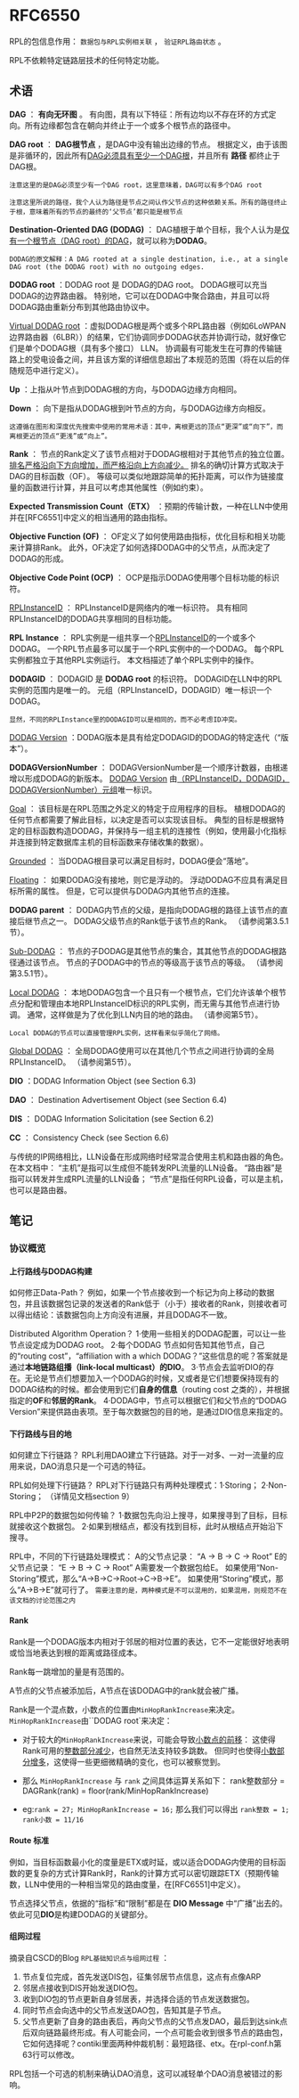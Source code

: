 # RFC6550

RPL的包信息作用：
`数据包与RPL实例相关联` ， `验证RPL路由状态` 。

RPL不依赖特定链路层技术的任何特定功能。

## 术语

**DAG** ： **有向无环图** 。 有向图，具有以下特征：所有边均以不存在环的方式定向。所有边缘都包含在朝向并终止于一个或多个根节点的路径中。

**DAG root** ： **DAG根节点** ，是DAG中没有输出边缘的节点。 根据定义，由于该图是非循环的，因此所有<u>DAG必须具有至少一个DAG根</u>，并且所有 **路径** 都终止于DAG根。

`注意这里的是DAG必须至少有一个DAG root，这里意味着，DAG可以有多个DAG root` 

`注意这里所说的路径，我个人认为路径是节点之间认作父节点的这种依赖关系。所有的路径终止于根，意味着所有的节点的最终的‘父节点’都只能是根节点` 

**Destination-Oriented DAG (DODAG)** ： DAG植根于单个目标，我个人认为是<u>仅有一个根节点（DAG root）的DAG</u>，就可以称为**DODAG**。

`DODAG的原文解释：A DAG rooted at a single destination, i.e., at a single DAG root (the DODAG root) with no outgoing edges. `

**DODAG root** ：DODAG root 是 DODAG的DAG root。 DODAG根可以充当DODAG的边界路由器。 特别地，它可以在DODAG中聚合路由，并且可以将DODAG路由重新分布到其他路由协议中。 

<u>Virtual DODAG root</u> ：虚拟DODAG根是两个或多个RPL路由器（例如6LoWPAN边界路由器（6LBR））的结果，它们协调同步DODAG状态并协调行动，就好像它们是单个DODAG根（具有多个接口） LLN。 协调最有可能发生在可靠的传输链路上的受电设备之间，并且该方案的详细信息超出了本规范的范围（将在以后的伴随规范中进行定义）。 

**Up** ：上指从叶节点到DODAG根的方向，与DODAG边缘方向相同。

**Down** ： 向下是指从DODAG根到叶节点的方向，与DODAG边缘方向相反。 

`这遵循在图形和深度优先搜索中使用的常用术语：其中，离根更远的顶点“更深”或“向下”，而离根更近的顶点“更浅”或“向上”。`

**Rank** ： 节点的Rank定义了该节点相对于DODAG根相对于其他节点的独立位置。
<u>排名严格沿向下方向增加，而严格沿向上方向减少。</u> 
排名的确切计算方式取决于DAG的目标函数（OF）。
等级可以类似地跟踪简单的拓扑距离，可以作为链接度量的函数进行计算，并且可以考虑其他属性（例如约束）。

**Expected Transmission Count（ETX）** ：预期的传输计数，一种在LLN中使用并在[RFC6551]中定义的相当通用的路由指标。  

**Objective Function (OF)** ： OF定义了如何使用路由指标，优化目标和相关功能来计算排Rank。 此外，OF决定了如何选择DODAG中的父节点，从而决定了DODAG的形成。

**Objective Code Point (OCP)** ： OCP是指示DODAG使用哪个目标功能的标识符。

<u>RPLInstanceID</u> ： RPLInstanceID是网络内的唯一标识符。 具有相同RPLInstanceID的DODAG共享相同的目标功能。

**RPL Instance** ： RPL实例是一组共享一个<u>RPLInstanceID</u>的一个或多个DODAG。 一个RPL节点最多可以属于一个RPL实例中的一个DODAG。 每个RPL实例都独立于其他RPL实例运行。 本文档描述了单个RPL实例中的操作。

**DODAGID** ： DODAGID 是 **DODAG root** 的标识符。 DODAGID在LLN中的RPL实例的范围内是唯一的。 元组（RPLInstanceID，DODAGID）唯一标识一个DODAG。

`显然，不同的RPLInstance里的DODAGID可以是相同的，而不必考虑ID冲突。`

<u>DODAG Version</u> ：DODAG版本是具有给定DODAGID的DODAG的特定迭代（“版本”）。 

**DODAGVersionNumber** ： DODAGVersionNumber是一个顺序计数器，由根递增以形成DODAG的新版本。
<u>DODAG Version</u> 由<u>（RPLInstanceID，DODAGID，DODAGVersionNumber）元组</u>唯一标识。

<u>Goal</u> ： 该目标是在RPL范围之外定义的特定于应用程序的目标。 植根DODAG的任何节点都需要了解此目标，以决定是否可以实现该目标。 典型的目标是根据特定的目标函数构造DODAG，并保持与一组主机的连接性（例如，使用最小化指标并连接到特定数据库主机的目标函数来存储收集的数据）。

<u>Grounded</u> ： 当DODAG根目录可以满足目标时，DODAG便会“落地”。

<u>Floating</u> ： 如果DODAG没有接地，则它是浮动的。 浮动DODAG不应具有满足目标所需的属性。 但是，它可以提供与DODAG内其他节点的连接。

**DODAG parent** ： DODAG内节点的父级，是指向DODAG根的路径上该节点的直接后继节点之一。 DODAG父级节点的Rank低于该节点的Rank。 （请参阅第3.5.1节）。

<u>Sub-DODAG</u> ： 节点的子DODAG是其他节点的集合，其其他节点的DODAG根路径通过该节点。 节点的子DODAG中的节点的等级高于该节点的等级。 （请参阅第3.5.1节）。

<u>Local DODAG</u> ： 本地DODAG包含一个且只有一个根节点，它们允许该单个根节点分配和管理由本地RPLInstanceID标识的RPL实例，而无需与其他节点进行协调。 通常，这样做是为了优化到LLN内目的地的路由。 （请参阅第5节）。

`Local DODAG的节点可以直接管理RPL实例，这样看来似乎简化了网络。`

<u>Global DODAG</u> ： 全局DODAG使用可以在其他几个节点之间进行协调的全局RPLInstanceID。 （请参阅第5节）。

**DIO** ：DODAG Information Object (see Section 6.3)

**DAO** ： Destination Advertisement Object (see Section 6.4)

**DIS** ： DODAG Information Solicitation (see Section 6.2)

**CC** ： Consistency Check (see Section 6.6)

与传统的IP网络相比，LLN设备在形成网络时经常混合使用主机和路由器的角色。 在本文档中：
“主机”是指可以生成但不能转发RPL流量的LLN设备。 
“路由器”是指可以转发并生成RPL流量的LLN设备；
 “节点”是指任何RPL设备，可以是主机，也可以是路由器。 

## 笔记

### 协议概览

#### 上行路线与DODAG构建

如何修正Data-Path？
例如，如果一个节点接收到一个标记为向上移动的数据包，并且该数据包记录的发送者的Rank低于（小于）接收者的Rank，则接收者可以得出结论：该数据包向上方向没有进展，并且DODAG不一致。

Distributed Algorithm Operation？
	1·使用一些相关的DODAG配置，可以让一些节点设定成为DODAG root。
	2·每个DODAG 节点如何告知其他节点，自己的“routing cost”，“affiliation with a which DODAG？”这些信息的呢？答案就是通过**本地链路组播（link-local multicast）的DIO**。
	3·节点会去监听DIO的存在。无论是节点们想要加入一个DODAG的时候，又或者是它们想要保持现有的DODAG结构的时候。都会使用到它们**自身的信息**（routing cost 之类的），并根据指定的**OF**和**邻居的Rank**。
	4·DODAG中，节点可以根据它们和父节点的“DODAG Version”来提供路由表项。至于每次数据包的目的地，是通过DIO信息来指定的。

#### 下行路线与目的地

如何建立下行链路？
RPL利用DAO建立下行链路。对于一对多、一对一流量的应用来说，DAO消息只是一个可选的特征。

RPL如何处理下行链路？
RPL对下行链路只有两种处理模式：1·Storing； 2·Non-Storing； （详情见文档section 9）

RPL中P2P的数据包如何传输？
1·数据包先向沿上搜寻，如果搜寻到了目标，目标就接收这个数据包。
2·如果到根结点，都没有找到目标，此时从根结点开始沿下搜寻。

RPL中，不同的下行链路处理模式：
A的父节点记录： “A -> B -> C -> Root”
E的父节点记录： “E -> B -> C -> Root”
A需要发一个数据包给E。
如果使用“Non-Storing”模式，那么“A->B->C->Root->C->B->E”。
如果使用“Storing”模式，那么“A->B->E”就可行了。
`需要注意的是，两种模式是不可以混用的，如果混用，则规范不在该文档的讨论范围之内`

[^研究点]: Non-Storing 与 Storing 模式混用的研究`

#### Rank

Rank是一个DODAG版本内相对于邻居的相对位置的表达，它不一定能很好地表明或恰当地表达到根的距离或路径成本。

Rank每一跳增加的量是有范围的。

A节点的父节点被添加后，A节点在该DODAG中的rank就会被广播。

Rank是一个混点数，小数点的位置由`MinHopRankIncrease`来决定。`MinHopRankIncrease`由``DODAG root`来决定：

- 对于较大的`MinHopRankIncrease`来说，可能会导致<u>小数点的前移</u>：
  这使得Rank可用的<u>整数部分减少</u>，也自然无法支持较多跳数。
  但同时也使得<u>小数部分增多</u>，这使得一些更细微精确的变化，也可以被察觉到。

- 那么 `MinHopRankIncrease` 与 `rank` 之间具体运算关系如下：
  rank整数部分 = DAGRank(rank) = floor(rank/MinHopRankIncrease)
- eg:`rank = 27; MinHopRankIncrease = 16;` 那么我们可以得出 `rank整数 = 1; rank小数 = 11/16`

#### Route 标准

例如，当目标函数最小化的度量是ETX或时延，或以适合DODAG内使用的目标函数的更复杂的方式计算Rank时，Rank的计算方式可以密切跟踪ETX（预期传输数，LLN中使用的一种相当常见的路由度量，在[RFC6551]中定义）。

节点选择父节点，依据的“指标”和“限制”都是在 **DIO Message** 中“广播”出去的。
依此可见**DIO**是构建DODAG的关键部分。

#### 组网过程

摘录自CSCD的Blog `RPL基础知识点与组网过程` ：

1. 节点复位完成，首先发送DIS包，征集邻居节点信息，这点有点像ARP
2. 邻居点接收到DIS开始发送DIO包。
3. 收到DIO包的节点更新自身邻居表，并选择合适的节点发送数据包。
4. 同时节点会向选中的父节点发送DAO包，告知其是子节点。
5. 父节点更新了自身的路由表后，再向父节点的父节点发DAO，最后到达sink点后双向链路最终形成。有人可能会问，一个点可能会收到很多节点的路由包，它如何选择呢？contiki里面两种仲裁机制：最短路径、etx。在rpl-conf.h第63行可以修改。

RPL包括一个可选的机制来确认DAO消息，这可以减轻单个DAO消息被错过的影响。